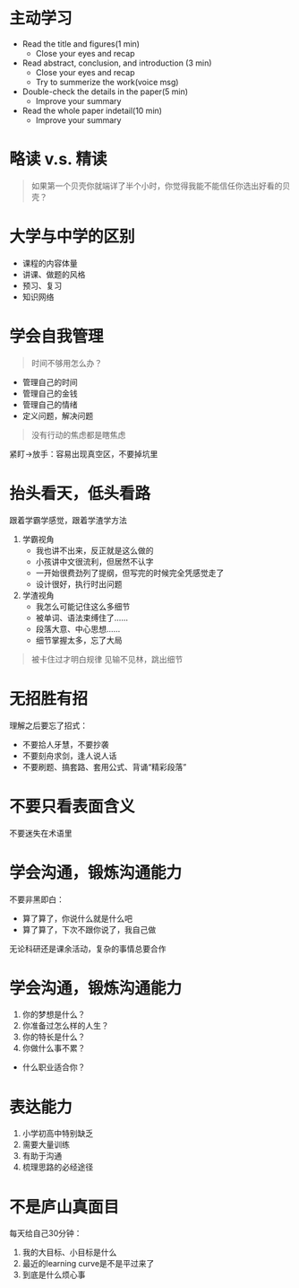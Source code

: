 # 主动学习
* Read the title and figures(1 min)
    *  Close your eyes and recap
* Read abstract, conclusion, and introduction (3 min)
    * Close your eyes and recap 
    * Try to summerize the work(voice msg)
* Double-check the details  in the paper(5 min) 
    * Improve your summary
* Read the whole paper indetail(10 min)
   * Improve your summary

# 略读 v.s. 精读
> 如果第一个贝壳你就端详了半个小时，你觉得我能不能信任你选出好看的贝壳？
# 大学与中学的区别
* 课程的内容体量
* 讲课、做题的风格
* 预习、复习
* 知识网络
# 学会自我管理
> 时间不够用怎么办？
* 管理自己的时间
* 管理自己的金钱
* 管理自己的情绪
* 定义问题，解决问题
> 没有行动的焦虑都是瞎焦虑

紧盯->放手：容易出现真空区，不要掉坑里
# 抬头看天，低头看路
跟着学霸学感觉，跟着学渣学方法
1. 学霸视角
    * 我也讲不出来，反正就是这么做的
    * 小孩讲中文很流利，但居然不认字
    * 一开始很费劲列了提纲，但写完的时候完全凭感觉走了
    * 设计很好，执行时出问题
2. 学渣视角
    * 我怎么可能记住这么多细节
    * 被单词、语法束缚住了……
    * 段落大意、中心思想……
    * 细节掌握太多，忘了大局

> 被卡住过才明白规律
> 见输不见林，跳出细节
# 无招胜有招
理解之后要忘了招式：
* 不要拾人牙慧，不要抄袭
* 不要刻舟求剑，逢人说人话
* 不要刷题、搞套路、套用公式、背诵“精彩段落”
# 不要只看表面含义
不要迷失在术语里
# 学会沟通，锻炼沟通能力
不要非黑即白：
* 算了算了，你说什么就是什么吧
* 算了算了，下次不跟你说了，我自己做

无论科研还是课余活动，复杂的事情总要合作
# 学会沟通，锻炼沟通能力
1. 你的梦想是什么？
2. 你准备过怎么样的人生？
3. 你的特长是什么？
4. 你做什么事不累？
* 什么职业适合你？

# 表达能力
1. 小学初高中特别缺乏
2. 需要大量训练
3. 有助于沟通
4. 梳理思路的必经途径

# 不是庐山真面目
每天给自己30分钟：
1. 我的大目标、小目标是什么
2. 最近的learning curve是不是平过来了
3. 到底是什么烦心事